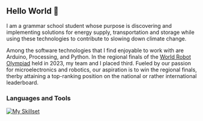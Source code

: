 ## Hello World :wave:

<div align="right">
<!-- <img align="right" width="500" src = "" alt = "profile banner"> -->
</div>

<div align="left">
I am a grammar school student whose purpose is discovering and implementing solutions for energy supply, transportation and storage while using these technologies to contribute to slowing down climate change. 

Among the software technologies that I find enjoyable to work with are Arduino, Processing, and Python. In the regional finals of the <a href="https://www.worldrobotolympiad.de/">World Robot Olympiad</a> held in 2023, my team and I placed third. Fueled by our passion for microelectronics and robotics, our aspiration is to win the regional finals,  therby attaining a top-ranking position on the national or rather international leaderboard.
</div>
  
### Languages and Tools

[![My Skillset](https://skillicons.dev/icons?i=html,css,js,cpp,py,processing,linux,arduino,raspberrypi,vscode,discord,github&theme=dark)](https://skillicons.dev)

